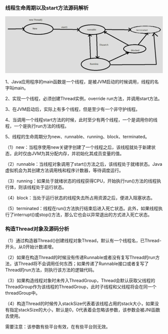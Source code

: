 ### 线程生命周期以及start方法源码解析

![](./images/Java的线程生命周期-Java并发实战.png)



1、Java应用程序的main函数是一个线程，是被JVM启动的时候调用，线程的名字叫main。

2、实现一个线程，必须创建Thread实例，override run方法，并调用start方法。

3、在JVM启动后，实际上有多个线程，但是至少有一个非守护线程。

4、当调用一个线程start方法的时候，此时至少有两个线程，一个是调用你的线程，一个是执行run方法的线程。

5、线程的生命周期分为new、runnable、running、block、terminated。

（1）new：当程序使用new关键字创建了一个线程之后，该线程就处于新建状态，此时仅由JVM为其分配内存，并初始化其成员变量的值。

（2）runnable：当线程对象调用了start()方法之后，该线程处于就绪状态。Java虚拟机会为其创建方法调用栈和程序计数器，等待调度运行。

（3）running：如果处于就绪状态的线程获得CPU，开始执行run()方法的线程执行体，则该线程处于运行状态。

（4）block：当处于运行状态的线程失去所占用资源之后，便进入阻塞状态。

（5）terminated：线程在run()方法执行结束后进入死亡状态。此外，如果线程执行了interrupt()或stop()方法，那么它也会以异常退出的方式进入死亡状态。

### 构造Thread对象及源码分析

（1）通过构造器Thread()创建线程对象Thread，默认有一个线程名，已Thread-开头，从0开始计数递增。

（2）如果在构造Thread的时候没有传递Runnable或者没有复写Thread的run方法，该Thread将不会调用任何东西；如果传递了Runnable接口或者复写了Thread的run方法，则执行该方法的逻辑代码。

（3）如果构造线程对象时未传入ThreadGroup，Thread会默认获取父线程的ThreadGroup作为该线程的ThreadGroup，此时子线程和父线程将会在同一个threadGroup中。

（4）构造Thread的时候传入stackSize代表着该线程占用的stack大小，如果没有指定stackSize的大小，默认是0，0代表着会忽略该参数，该参数会被JNI函数去使用。

需要注意：该参数有些平台有效，在有些平台则无效。

